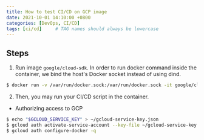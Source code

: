 ```yaml
---
title: How to test CI/CD on GCP image
date: 2021-10-01 14:10:00 +0800
categories: [DevOps, CI/CD]
tags: [ci/cd]     # TAG names should always be lowercase
---
```


## Steps

1. Run image `google/cloud-sdk`. In order to run docker command inside the container, we bind the host's Docker socket instead of using dind.

```bash
$ docker run -v /var/run/docker.sock:/var/run/docker.sock -it google/cloud-sdk
```

2. Then, you may run your CI/CD script in the container.

- Authorizing access to GCP

```bash
$ echo "$GCLOUD_SERVICE_KEY" > ~/gcloud-service-key.json
$ gcloud auth activate-service-account --key-file ~/gcloud-service-key.json
$ gcloud auth configure-docker -q
```

